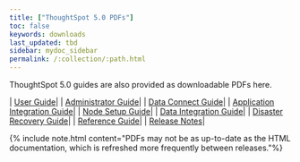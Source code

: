 ```yaml
---
title: ["ThoughtSpot 5.0 PDFs"]
toc: false
keywords: downloads
last_updated: tbd
sidebar: mydoc_sidebar
permalink: /:collection/:path.html
---
```


ThoughtSpot 5.0 guides are also provided as downloadable PDFs here.

| [User Guide](/5.0/pdf/ThoughtSpot_User_Guide_5.0.pdf)|
| [Administrator Guide](/5.0/pdf/ThoughtSpot_Administration_Guide_5.0.pdf)|
| [Data Connect Guide](/5.0/pdf/ThoughtSpot_Data_Connect_Guide_5.0.pdf)|
| [Application Integration Guide](/5.0/pdf/ThoughtSpot_Application_Integration_Guide_5.0.pdf)|
| [Node Setup Guide](/5.0/pdf/ThoughtSpot_Node_Setup_Guide_5.0.pdf)|
| [Data Integration Guide](/5.0/pdf/ThoughtSpot_Data_Integration_Guide_5.0.pdf)|
| [Disaster Recovery Guide](/5.0/pdf/ThoughtSpot_Disaster_Recovery_Guide_5.0.pdf)|
| [Reference Guide](/5.0/pdf/ThoughtSpot_Reference_Guide_5.0.pdf)|
| [Release Notes](/5.0/pdf/ThoughtSpot_Release_Notes_5.0.pdf)|

{% include note.html content="PDFs may not be as up-to-date as the HTML documentation, which is refreshed more frequently between releases."%}
